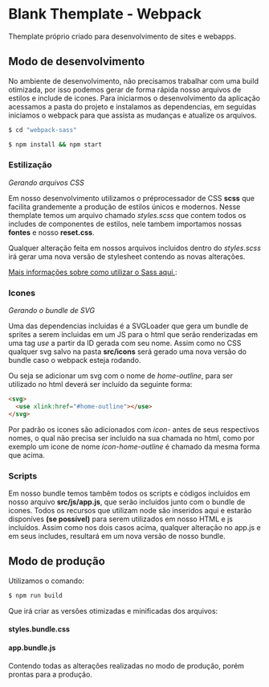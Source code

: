 # Blank Themplate - Webpack

Themplate próprio criado para desenvolvimento de sites e webapps.

## Modo de desenvolvimento

No ambiente de desenvolvimento, não precisamos trabalhar com uma build otimizada, por isso podemos gerar de forma rápida nosso arquivos de estilos e include de icones.
Para iniciarmos o desenvolvimento da aplicação acessamos a pasta do projeto e instalamos as dependencias, em seguidas iniciamos o webpack para que assista as mudanças e atualize os arquivos.

```bash
$ cd "webpack-sass" 

$ npm install && npm start
```

### Estilização
*Gerando arquivos CSS*

Em nosso desenvolvimento utilizamos o préprocessador de CSS __scss__ que facilita grandemente a produção de estilos únicos e modernos.
Nesse themplate temos um arquivo chamado _styles.scss_ que contem todos os includes de componentes de estilos, nele tambem importamos nossas __fontes__ e nosso __reset.css__.

Qualquer alteração feita em nossos arquivos incluidos dentro do _styles.scss_ irá gerar uma nova versão de stylesheet contendo as novas alterações.

[Mais informações sobre como utilizar o Sass aqui.](https://sass-lang.com "Sass: Syntactically Awesome Style Sheets"):

### Icones

*Gerando o bundle de SVG* 

Uma das dependencias incluidas é a SVGLoader que gera um bundle de sprites a serem incluidas em um JS para o html que serão renderizadas em uma tag _use_ a partir da ID gerada com seu nome.
Assim como no CSS qualquer svg salvo na pasta __src/icons__ será gerado uma nova versão do bundle caso o webpack esteja rodando.

Ou seja se adicionar um svg com o nome de _home-outline_, para ser utilizado no html deverá ser incluído da seguinte forma:

``` html
<svg>
  <use xlink:href="#home-outline"></use>
</svg>
```

Por padrão os icones são adicionados com _icon-_ antes de seus respectivos nomes, o qual não precisa ser incluido na sua chamada no html, como por exemplo um icone de nome _icon-home-outline_ é chamado da mesma forma que acima.

### Scripts

Em nosso bundle temos tambêm todos os scripts e códigos incluidos em nosso arquivo __src/js/app.js__, que serão incluidos junto com o bundle de icones.
Todos os recursos que utilizam node são inseridos aqui e estarão disponíves **(se possível)** para serem utilizados em nosso HTML e js incluídos.
Assim como nos dois casos acima, qualquer alteração no app.js e em seus includes, resultará em um nova versão de nosso bundle.

## Modo de produção

Utilizamos o comando: 

```bash
$ npm run build
```

Que irá criar as versões otimizadas e minificadas dos arquivos: 

#### styles.bundle.css
#### app.bundle.js

Contendo todas as alterações realizadas no modo de produção, porém prontas para a produção.
